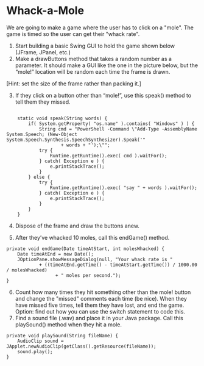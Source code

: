 

# Whack-a-Mole

We are going to make a game where the user has to click on a "mole". The game is timed so the user can get their "whack rate".
1. Start building a basic Swing GUI to hold the game shown below (JFrame, JPanel, etc.)
2. Make a drawButtons method that takes a random number as a parameter. It should make a GUI like the one in the picture below, but the “mole!” location will be random each time the frame is drawn.

[Hint: set the size of the frame rather than packing it.]

3. If they click on a button other than “mole!”, use this speak() method to tell them they missed.
```

    static void speak(String words) {
        if( System.getProperty( "os.name" ).contains( "Windows" ) ) {
            String cmd = "PowerShell -Command \"Add-Type -AssemblyName System.Speech; (New-Object System.Speech.Synthesis.SpeechSynthesizer).Speak('"
                    + words + "');\"";
            try {
                Runtime.getRuntime().exec( cmd ).waitFor();
            } catch( Exception e ) {
                e.printStackTrace();
            }
        } else {
            try {
                Runtime.getRuntime().exec( "say " + words ).waitFor();
            } catch( Exception e ) {
                e.printStackTrace();
            }
        }
    }
```
4. Dispose of the frame and draw the buttons anew.

5. After they’ve whacked 10 moles, call this endGame() method.
```
private void endGame(Date timeAtStart, int molesWhacked) { 
    Date timeAtEnd = new Date();
    JOptionPane.showMessageDialog(null, "Your whack rate is "
            + ((timeAtEnd.getTime() - timeAtStart.getTime()) / 1000.00 / molesWhacked)
                  + " moles per second.");
}
```
6. Count how many times they hit something other than the mole! button and change the "missed" comments each time (be nice). When they have missed five times, tell them they have lost, and end the game.
Option: find out how you can use the switch statement to code this.
7. Find a sound file (.wav) and place it in your Java package. Call this playSound() method when they hit a mole.
```
private void playSound(String fileName) { 
    AudioClip sound = JApplet.newAudioClip(getClass().getResource(fileName));
    sound.play();
}
```


